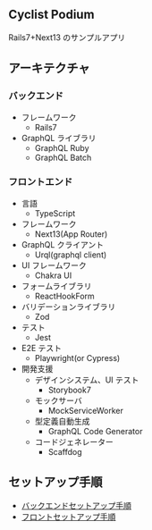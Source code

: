 ## Cyclist Podium

Rails7+Next13 のサンプルアプリ

## アーキテクチャ

### バックエンド

- フレームワーク
  - Rails7
- GraphQL ライブラリ
  - GraphQL Ruby
  - GraphQL Batch

### フロントエンド

- 言語
  - TypeScript
- フレームワーク
  - Next13(App Router)
- GraphQL クライアント
  - Urql(graphql client)
- UI フレームワーク
  - Chakra UI
- フォームライブラリ
  - ReactHookForm
- バリデーションライブラリ
  - Zod
- テスト
  - Jest
- E2E テスト
  - Playwright(or Cypress)
- 開発支援
  - デザインシステム、UI テスト
    - Storybook7
  - モックサーバ
    - MockServiceWorker
  - 型定義自動生成
    - GraphQL Code Generator
  - コードジェネレーター
    - Scaffdog

## セットアップ手順

- [バックエンドセットアップ手順](./api/README.md)
- [フロントセットアップ手順](./front/README.md)
